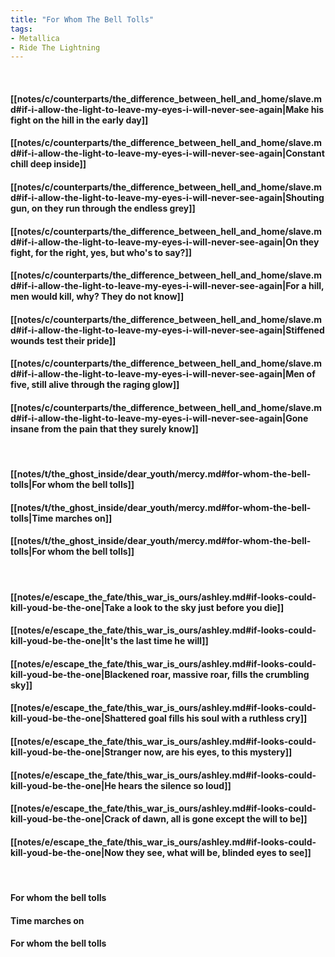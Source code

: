 ```yaml
---
title: "For Whom The Bell Tolls"
tags:
- Metallica
- Ride The Lightning
---
```

&nbsp;
#### [[notes/c/counterparts/the_difference_between_hell_and_home/slave.md#if-i-allow-the-light-to-leave-my-eyes-i-will-never-see-again|Make his fight on the hill in the early day]]
#### [[notes/c/counterparts/the_difference_between_hell_and_home/slave.md#if-i-allow-the-light-to-leave-my-eyes-i-will-never-see-again|Constant chill deep inside]]
#### [[notes/c/counterparts/the_difference_between_hell_and_home/slave.md#if-i-allow-the-light-to-leave-my-eyes-i-will-never-see-again|Shouting gun, on they run through the endless grey]]
#### [[notes/c/counterparts/the_difference_between_hell_and_home/slave.md#if-i-allow-the-light-to-leave-my-eyes-i-will-never-see-again|On they fight, for the right, yes, but who's to say?]]
#### [[notes/c/counterparts/the_difference_between_hell_and_home/slave.md#if-i-allow-the-light-to-leave-my-eyes-i-will-never-see-again|For a hill, men would kill, why? They do not know]]
#### [[notes/c/counterparts/the_difference_between_hell_and_home/slave.md#if-i-allow-the-light-to-leave-my-eyes-i-will-never-see-again|Stiffened wounds test their pride]]
#### [[notes/c/counterparts/the_difference_between_hell_and_home/slave.md#if-i-allow-the-light-to-leave-my-eyes-i-will-never-see-again|Men of five, still alive through the raging glow]]
#### [[notes/c/counterparts/the_difference_between_hell_and_home/slave.md#if-i-allow-the-light-to-leave-my-eyes-i-will-never-see-again|Gone insane from the pain that they surely know]]
&nbsp;
#### [[notes/t/the_ghost_inside/dear_youth/mercy.md#for-whom-the-bell-tolls|For whom the bell tolls]]
#### [[notes/t/the_ghost_inside/dear_youth/mercy.md#for-whom-the-bell-tolls|Time marches on]]
#### [[notes/t/the_ghost_inside/dear_youth/mercy.md#for-whom-the-bell-tolls|For whom the bell tolls]]
&nbsp;
#### [[notes/e/escape_the_fate/this_war_is_ours/ashley.md#if-looks-could-kill-youd-be-the-one|Take a look to the sky just before you die]]
#### [[notes/e/escape_the_fate/this_war_is_ours/ashley.md#if-looks-could-kill-youd-be-the-one|It's the last time he will]]
#### [[notes/e/escape_the_fate/this_war_is_ours/ashley.md#if-looks-could-kill-youd-be-the-one|Blackened roar, massive roar, fills the crumbling sky]]
#### [[notes/e/escape_the_fate/this_war_is_ours/ashley.md#if-looks-could-kill-youd-be-the-one|Shattered goal fills his soul with a ruthless cry]]
#### [[notes/e/escape_the_fate/this_war_is_ours/ashley.md#if-looks-could-kill-youd-be-the-one|Stranger now, are his eyes, to this mystery]]
#### [[notes/e/escape_the_fate/this_war_is_ours/ashley.md#if-looks-could-kill-youd-be-the-one|He hears the silence so loud]]
#### [[notes/e/escape_the_fate/this_war_is_ours/ashley.md#if-looks-could-kill-youd-be-the-one|Crack of dawn, all is gone except the will to be]]
#### [[notes/e/escape_the_fate/this_war_is_ours/ashley.md#if-looks-could-kill-youd-be-the-one|Now they see, what will be, blinded eyes to see]]
&nbsp;
#### For whom the bell tolls
#### Time marches on
#### For whom the bell tolls
